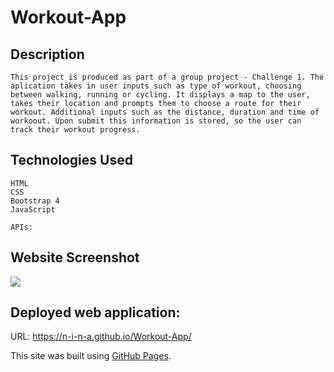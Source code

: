 # Workout-App

## Description
```
This project is produced as part of a group project - Challenge 1. The aplication takes in user inputs such as type of workout, choosing between walking, running or cycling. It displays a map to the user, takes their location and prompts them to choose a route for their workout. Additional inputs such as the distance, duration and time of workoout. Upon submit this information is stored, so the user can track their workout progress.
```


## Technologies Used
```
HTML
CSS
Bootstrap 4
JavaScript

APIs:

```

## Website Screenshot
![](assets/images/ADD-IMAGE-WHEN-DONE.png)

## Deployed web application: 
URL: https://n-i-n-a.github.io/Workout-App/ 

This site was built using [GitHub Pages](https://pages.github.com/).

